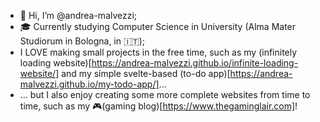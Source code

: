 - 👋 Hi, I’m @andrea-malvezzi;
- 🎓 Currently studying Computer Science in University (Alma Mater Studiorum in Bologna, in 🇮🇹);
- I LOVE making small projects in the free time, such as my (infinitely loading website)[https://andrea-malvezzi.github.io/infinite-loading-website/] and my simple svelte-based (to-do app)[https://andrea-malvezzi.github.io/my-todo-app/]...
- ... but I also enjoy creating some more complete websites from time to time, such as my 🎮(gaming blog)[https://www.thegaminglair.com]!
